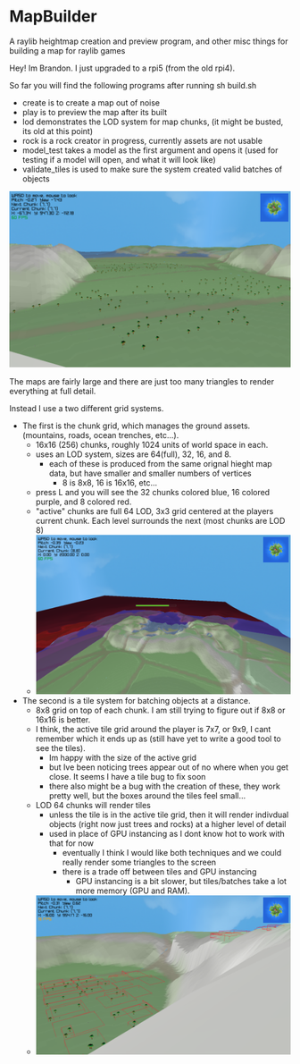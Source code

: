 # MapBuilder

A raylib heightmap creation and preview program, and other misc things for building a map for raylib games

Hey! Im Brandon. I just upgraded to a rpi5 (from the old rpi4). 

So far you will find the following programs after running sh build.sh
 - create is to create a map out of noise
 - play is to preview the map after its built
 - lod demonstrates the LOD system for map chunks, (it might be busted, its old at this point)
 - rock is a rock creator in progress, currently assets are not usable
 - model_test takes a model as the first argument and opens it (used for testing if a model will open, and what it will look like)
 - validate_tiles is used to make sure the system created valid batches of objects

[![Map_Preview_Example](z_week2.png)](z_week2.png)



The maps are fairly large and there are just too many triangles to render everything at full detail.

Instead I use a two different grid systems.
 - The first is the chunk grid, which manages the ground assets. (mountains, roads, ocean trenches, etc...).
    - 16x16 (256) chunks, roughly 1024 units of world space in each. 
    - uses an LOD system, sizes are 64(full), 32, 16, and 8.
        - each of these is produced from the same orignal hieght map data, but have smaller and smaller numbers of vertices
            - 8 is 8x8, 16 is 16x16, etc...
    - press L and you will see the 32 chunks colored blue, 16 colored purple, and 8 colored red.
    - "active" chunks are full 64 LOD, 3x3 grid centered at the players current chunk. Each level surrounds the next (most chunks are LOD 8)
    - [![Map_Chunk_LOD_Example](z_grid_lod.png)](z_grid_lod.png)
 - The second is a tile system for batching objects at a distance.
    - 8x8 grid on top of each chunk. I am still trying to figure out if 8x8 or 16x16 is better.
    - I think, the active tile grid around the player is 7x7, or 9x9, I cant remember which it ends up as (still have yet to write a good tool to see the tiles). 
        - Im happy with the size of the active grid
        - but Ive been noticing trees appear out of no where when you get close. It seems I have a tile bug to fix soon
        - there also might be a bug with the creation of these, they work pretty well, but the boxes around the tiles feel small...
    - LOD 64 chunks will render tiles
        - unless the tile is in the active tile grid, then it will render indivdual objects (right now just trees and rocks) at a higher level of detail
        - used in place of GPU instancing as I dont know hot to work with that for now
            - eventually I think I would like both techniques and we could really render some triangles to the screen
            - there is a trade off between tiles and GPU instancing
                - GPU instancing is a bit slower, but tiles/batches take a lot more memory (GPU and RAM).
    - [![Map_Tile_Boxes_Example](z_tile_boxes.png)](z_tile_boxes.png)









